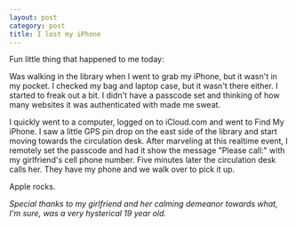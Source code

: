 ```yaml
---
layout: post
category: post
title: I lost my iPhone
---
```


Fun little thing that happened to me today:

Was walking in the library when I went to grab my iPhone, but it wasn't in my pocket. I checked my bag and laptop case, but it wasn't there either. I started to freak out a bit. I didn't have a passcode set and thinking of how many websites it was authenticated with made me sweat.

I quickly went to a computer, logged on to iCloud.com and went to Find My iPhone. I saw a little GPS pin drop on the east side of the library and start moving towards the circulation desk. After marveling at this realtime event, I remotely set the passcode and had it show the message "Please call:" with my girlfriend's cell phone number. Five minutes later the circulation desk calls her. They have my phone and we walk over to pick it up.

Apple rocks.

_Special thanks to my girlfriend and her calming demeanor towards what, I'm sure, was a very hysterical 19 year old._